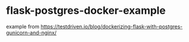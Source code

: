 # flask-postgres-docker-example

example from https://testdriven.io/blog/dockerizing-flask-with-postgres-gunicorn-and-nginx/
